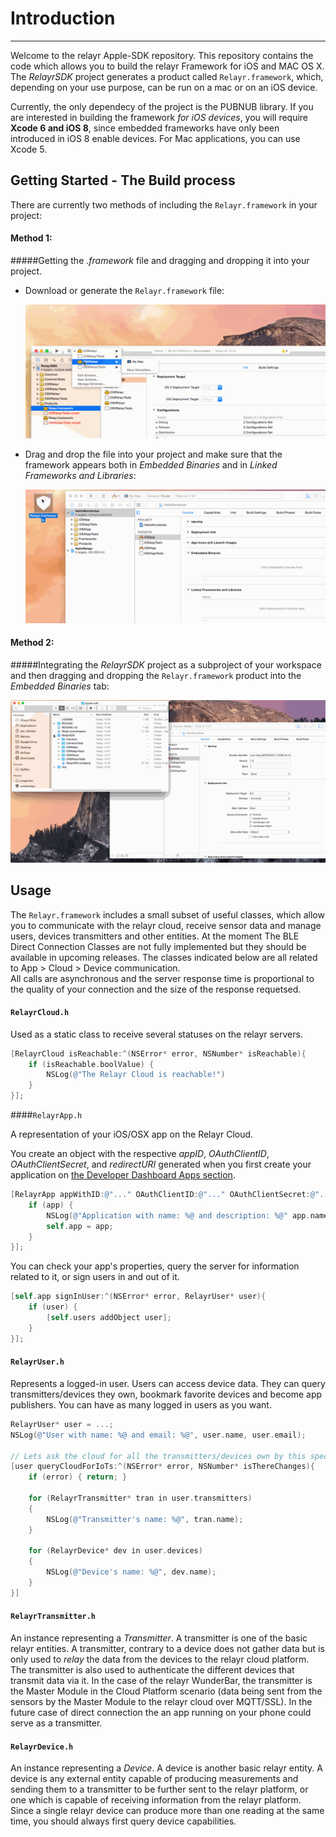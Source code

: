 # Introduction
------------
Welcome to the relayr Apple-SDK repository.
This repository contains the code which allows you to build the relayr Framework for iOS and MAC OS X. The *RelayrSDK* project generates a product called `Relayr.framework`, which, depending on your use purpose, can be run on a mac or on an iOS device.

Currently, the only dependecy of the project is the PUBNUB library. 
If you are interested in building the framework *for iOS devices*, you will require **Xcode 6 and iOS 8**, since embedded frameworks have only been introduced in iOS 8 enable devices. 
For Mac applications, you can use Xcode 5.

## Getting Started - The Build process

There are currently two methods of including the `Relayr.framework` in your project:

#### Method 1: 
#####Getting the *.framework* file and dragging and dropping it into your project.

  * Download or generate the `Relayr.framework` file:
     
     ![First step of the build process](assets/BuildProcess01.gif)
  
  * Drag and drop the file into your project and make sure that the framework appears both in *Embedded Binaries* and in *Linked Frameworks and Libraries*:
     
     ![Second step of the build process](assets/BuildProcess02.gif)

#### Method 2: 
#####Integrating the *RelayrSDK* project as a subproject of your workspace and then dragging and dropping the `Relayr.framework` product into the *Embedded Binaries* tab:

  ![Method 2 of the build process](assets/BuildProcess03.gif)

## Usage

The `Relayr.framework` includes a small subset of useful classes, which allow you to communicate with the relayr cloud, receive sensor data and manage users, devices transmitters and other entities. At the moment The BLE Direct Connection Classes are not fully implemented but they should be available in upcoming releases. The classes indicated below are all related to App > Cloud > Device communication.  
All calls are asynchronous and the server response time is proportional to the quality of your connection and the size of the response requetsed.

#### `RelayrCloud.h`

Used as a static class to receive several statuses on the relayr servers.

  ```objective-c
  [RelayrCloud isReachable:^(NSError* error, NSNumber* isReachable){
      if (isReachable.boolValue) {
          NSLog(@"The Relayr Cloud is reachable!")
      }
  }];
  ```

####`RelayrApp.h`

A representation of your iOS/OSX app on the Relayr Cloud. 

You create an object with the respective *appID*, *OAuthClientID*, *OAuthClientSecret*, and *redirectURI* generated when you first create your application on [the Developer Dashboard Apps section](https://developer.relayr.io/dashboard/apps/myApps).

  ```objective-c
  [RelayrApp appWithID:@"..." OAuthClientID:@"..." OAuthClientSecret:@"..." redirectURI:@"..." completion:^(NSError* error, RelayrApp* app){
      if (app) {
          NSLog(@"Application with name: %@ and description: %@" app.name, app.description);
          self.app = app;
      }
  }];
  ```
  
  You can check your app's properties, query the server for information related to it, or sign users in and out of it.
  
  ```objective-c
  [self.app signInUser:^(NSError* error, RelayrUser* user){
      if (user) {
          [self.users addObject user];
      }
  }];
  ```

#### `RelayrUser.h` 

Represents a logged-in user. 
Users can access device data. They can query transmitters/devices they own, bookmark favorite devices and become app publishers. 
You can have as many logged in users as you want.

  ```objective-c
  RelayrUser* user = ...;
  NSLog(@"User with name: %@ and email: %@", user.name, user.email);
  
  // Lets ask the cloud for all the transmitters/devices own by this specific user.
  [user queryCloudForIoTs:^(NSError* error, NSNumber* isThereChanges){
      if (error) { return; }
      
      for (RelayrTransmitter* tran in user.transmitters)
      {
          NSLog(@"Transmitter's name: %@", tran.name);
      }
      
      for (RelayrDevice* dev in user.devices)
      {
          NSLog(@"Device's name: %@", dev.name);
      }
  }]
  ```

#### `RelayrTransmitter.h` 

An instance representing a *Transmitter*. A transmitter is one of the basic relayr entities. 
A transmitter, contrary to a device does not gather data but is only used to *relay* the data from the devices to the relayr cloud platform. The transmitter is also used to authenticate the different devices that transmit data via it.
In the case of the relayr WunderBar, the transmitter is the Master Module in the Cloud Platform scenario (data being sent from the sensors by the Master Module to the relayr cloud over MQTT/SSL). In the future case of direct connection the an app running on your phone could serve as a transmitter.

#### `RelayrDevice.h` 

An instance representing a *Device*. A device is another basic relayr entity. 
A device is any external entity capable of producing measurements 
and sending them to a transmitter to be further sent to the relayr platform, or one which is capable of receiving information from the relayr platform. 
Since a single relayr device can produce more than one reading at the same time, you should always first query device capabilities.
